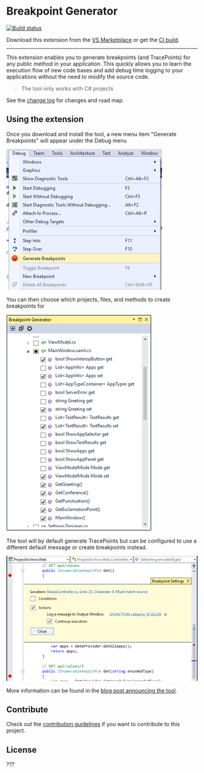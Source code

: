 # Breakpoint Generator

<!-- Replace this badge with your own-->
[![Build status](https://ci.appveyor.com/api/projects/status/hv6uyc059rqbc6fj?svg=true)](https://ci.appveyor.com/project/madskristensen/extensibilitytools)

<!-- Update the VS Gallery link after you upload the VSIX-->
Download this extension from the [VS Marketplace](https://marketplace.visualstudio.com/items?itemName=AndrewBHall-MSFT.BreakpointGenerator)
or get the [CI build](http://vsixgallery.com/extension/d26b7824-0b3f-4a14-aaa0-0ae9853d272c/).

---------------------------------------

This extension enables you to generate breakpoints (and TracePoints) for any public method in your application.  This quickly allows you to learn the execution flow of new code bases and add debug time logging to your applications without the need to modify the source code.

> The tool only works with C# projects

See the [change log](CHANGELOG.md) for changes and road map.

## Using the extension

Once you download and install the tool, a new menu item "Generate Breakpoints" will appear under the Debug menu

![Menu](Screenshots/menu.png)

You can then choose which projects, files, and methods to create breakpoints for

![Toolwindow](Screenshots/toolwindow.png)

The tool will by default generate TracePoints but can be configured to use a different default message or create breakpoints instead. 

![Breakpoint Config](Screenshots/breakpoint-config.png)

More information can be found in the [blog post announcing the tool](http://blogs.msdn.com/b/visualstudioalm/archive/2015/11/19/breakpoint-generator-extension.aspx).

## Contribute
Check out the [contribution guidelines](CONTRIBUTING.md)
if you want to contribute to this project.

## License
???